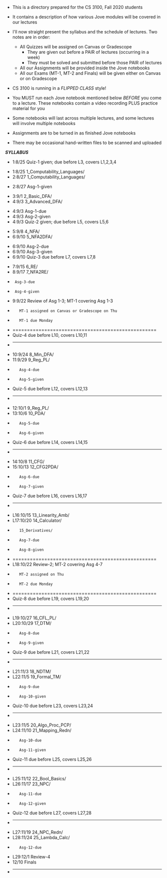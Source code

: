 
* This is a directory prepared for the CS 3100, Fall 2020 students

* It contains a description of how various Jove modules will be
  covered in our lectures

* I'll now straight present the syllabus and the schedule of
  lectures. Two notes are in order:
  - All Quizzes will be assigned on Canvas or Gradescope 
    - They are given out before a PAIR of lectures (occurring in a week)
    - They must be solved and submitted before those PAIR of lectures
  - All our Assignments will be provided inside the Jove notebooks
  - All our Exams (MT-1, MT-2 and Finals) will be given either on Canvas
    or on Gradescope

* CS 3100 is running in a *FLIPPED CLASS* style!

* You MUST run each Jove notebook mentioned below *BEFORE* you come
  to a lecture. These notebooks contain a video recording PLUS practice
  material for you
  
* Some notebooks will last across multiple lectures, and some lectures
  will involve multiple notebooks

* Assignments are to be turned in as finished Jove notebooks

* There may be occasional hand-written files to be scanned and uploaded


 **_SYLLABUS_**
   -  1:8/25       Quiz-1 given; due before L3, covers L1,2,3,4
 *  1:8/25	  1_Computability_Languages/
 *  2:8/27	  1_Computability_Languages/
   -  2:8/27	  Asg-1-given
 *  3:9/1	  2_Basic_DFA/
 *  4:9/3	  3_Advanced_DFA/
   -  4:9/3	  Asg-1-due
   -  4:9/3	  Asg-2-given
   -  4:9/3	  Quiz-2 given; due before L5, covers L5,6
 *  5:9/8	  4_NFA/
 *  6:9/10	  5_NFA2DFA/
   -  6:9/10	  Asg-2-due
   -  6:9/10	  Asg-3-given
   -  6:9/10	  Quiz-3 due before L7, covers L7,8
 *  7:9/15	  6_RE/
 *  8:9/17	  7_NFA2RE/
   -  	  Asg-3-due
   -  	  Asg-4-given
 *  9:9/22	  Review of Asg 1-3; MT-1 covering Asg 1-3
 *  	  MT-1 assigned on Canvas or Gradescope on Thu
 *  	  MT-1 due Monday
 *  ==================================================
 *  Quiz-4 due before L10, covers L10,11
 *  --------------------------------------------
 *  10:9/24	  8_Min_DFA/
 *  11:9/29	  9_Reg_PL/
 *  	  Asg-4-due
 *  	  Asg-5-given
 *  Quiz-5 due before L12, covers L12,13
 *  --------------------------------------------
 *  12:10/1	  9_Reg_PL/
 *  13:10/6	  10_PDA/
 *  	  Asg-5-due
 *  	  Asg-6-given
 *  Quiz-6 due before L14, covers L14,15
 *  --------------------------------------------
 *  14:10/8	  11_CFG/
 *  15:10/13  12_CFG2PDA/
 *  	  Asg-6-due
 *  	  Asg-7-given
 *  Quiz-7 due before L16, covers L16,17
 *  --------------------------------------------
 *  L16:10/15 13_Linearity_Amb/	
 *  L17:10/20 14_Calculator/
 *  	  15_Derivatives/
 *  	  Asg-7-due
 *  	  Asg-8-given
 *  ==================================================
 *  L18:10/22 Review-2;  MT-2 covering Asg 4-7
 *  	  MT-2 assigned on Thu
 *  	  MT-2 due Monday
 *  ==================================================
 *  Quiz-8 due before L19, covers L19,20
 *  --------------------------------------------
 *  L19:10/27 16_CFL_PL/		
 *  L20:10/29 17_DTM/
 *  	  Asg-8-due
 *  	  Asg-9-given
 *  Quiz-9 due before L21, covers L21,22
 *  --------------------------------------------
 *  L21:11/3  18_NDTM/
 *  L22:11/5  19_Formal_TM/
 *  	  Asg-9-due
 *  	  Asg-10-given
 *  Quiz-10 due before L23, covers L23,24
 *  --------------------------------------------
 *  L23:11/5  20_Algo_Proc_PCP/
 *  L24:11/10 21_Mapping_Redn/
 *  	  Asg-10-due
 *  	  Asg-11-given
 *  Quiz-11	due before L25, covers L25,26
 *  --------------------------------------------
 *  L25:11/12 22_Bool_Basics/
 *  L26:11/17 23_NPC/
 *  	  Asg-11-due
 *  	  Asg-12-given
 *  Quiz-12 due before L27, covers L27,28
 *  --------------------------------------------
 *  L27:11/19 24_NPC_Redn/
 *  L28:11/24 25_Lambda_Calc/
 *  	  Asg-12-due
 *  L29:12/1  Review-4
 *  12/10	  Finals
 * -------------------------------------------------------

